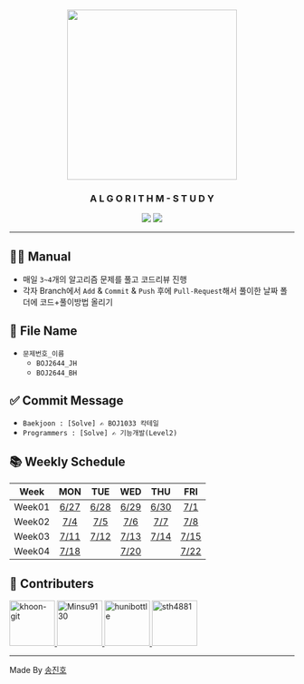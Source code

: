 <div align="center">
  <h3><img src="https://images.velog.io/images/kyle/post/b43968c8-412e-4bad-9e02-805bd14d5445/what-is-an-algorithm.png" height="300"/></h3>
  <h3>A L G O R I T H M - S T U D Y</h3>
  <img src="https://img.shields.io/badge/java-%23ED8B00.svg?style=for-the-badge&logo=java&logoColor=white"/>
  <img src="https://img.shields.io/badge/python-3670A0?style=for-the-badge&logo=python&logoColor=ffdd54"/>
</div>

---

## 👨‍💻 Manual
- 매일 `3~4`개의 알고리즘 문제를 풀고 코드리뷰 진행
- 각자 Branch에서 `Add` & `Commit` & `Push` 후에 `Pull-Request`해서 풀이한 날짜 폴더에 코드+풀이방법 올리기

## 💾 File Name
- `문제번호_이름`
  - `BOJ2644_JH`
  - `BOJ2644_BH`

## ✅ Commit Message
- `Baekjoon : [Solve] ✍ BOJ1033 칵테일`
- `Programmers : [Solve] ✍ 기능개발(Level2)`

## 📚 Weekly Schedule
|Week| MON | TUE | WED | THU | FRI |
|:--:|:---:|:---:|:---:|:---:|:---:|
|Week01|[6/27](./Weeks/Week01/MON/README.md)|[6/28](./Weeks/Week01/TUE/README.md)|[6/29](./Weeks/Week01/WED/README.md)|[6/30](./Weeks/Week01/THU/README.md)|[7/1](./Weeks/Week01/FRI/README.md)|
|Week02|[7/4](./Weeks/Week02/MON/README.md)|[7/5](./Weeks/Week02/TUE/README.md)|[7/6](./Weeks/Week02/WED/README.md)|[7/7](./Weeks/Week02/THU/README.md)|[7/8](./Weeks/Week02/FRI/README.md)|
|Week03|[7/11](./Weeks/Week03/MON/README.md)|[7/12](./Weeks/Week03/TUE/README.md)|[7/13](./Weeks/Week03/WED/README.md)|[7/14](./Weeks/Week03/THU/README.md)|[7/15](./Weeks/Week03/FRI/README.md)|
|Week04|[7/18](./Weeks/Week04/MON/README.md)||[7/20](./Weeks/Week04/WED/README.md)||[7/22](./Weeks/Week04/FRI/README.md)|


## 🤝 Contributers
<a href = "https://github.com/khoon-git">
  <img src="https://avatars.githubusercontent.com/u/71899948?v=4" alt="khoon-git" width="80" style="max-width:100%" />
</a>
<a href = "https://github.com/Minsu9130">
  <img src="https://avatars.githubusercontent.com/u/85939586?v=4" alt="Minsu9130" width="80" style="max-width:100%" />
</a>
<a href = "https://github.com/hunibottle">
  <img src="https://avatars.githubusercontent.com/u/96459377?v=4" alt="hunibottle" width="80" style="max-width:100%" />
</a>
<a href = "https://github.com/sth4881">
  <img src="https://avatars.githubusercontent.com/u/46771903?v=4" alt="sth4881" width="80" style="max-width:100%" />
</a>

---

Made By <a href = "https://github.com/sth4881">송진호</a>